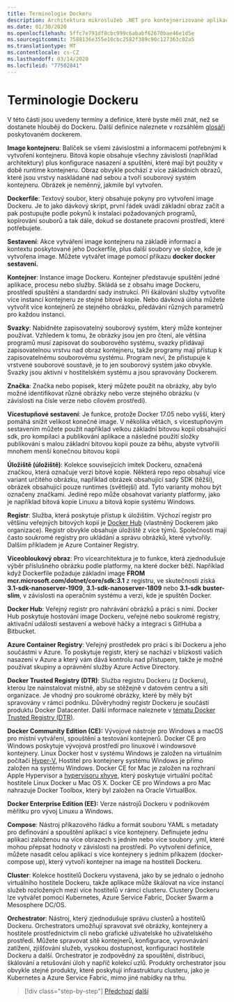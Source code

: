 ```yaml
---
title: Terminologie Dockeru
description: Architektura mikroslužeb .NET pro kontejnerizované aplikace .NET | Terminologie Dockeru
ms.date: 01/30/2020
ms.openlocfilehash: 5ffc7e791df8cbc999c6ababf62670bae46e1d5e
ms.sourcegitcommit: 7588136e355e10cbc2582f389c90c127363c02a5
ms.translationtype: MT
ms.contentlocale: cs-CZ
ms.lasthandoff: 03/14/2020
ms.locfileid: "77502841"
---
```

# <a name="docker-terminology"></a>Terminologie Dockeru

V této části jsou uvedeny termíny a definice, které byste měli znát, než se dostanete hlouběji do Dockeru. Další definice naleznete v rozsáhlém [glosáři](https://docs.docker.com/glossary/) poskytovaném dockerem.

**Image kontejneru**: Balíček se všemi závislostmi a informacemi potřebnými k vytvoření kontejneru. Bitová kopie obsahuje všechny závislosti (například architektury) plus konfigurace nasazení a spuštění, které mají být použity v době runtime kontejneru. Obraz obvykle pochází z více základních obrazů, které jsou vrstvy naskládané nad sebou a tvoří souborový systém kontejneru. Obrázek je neměnný, jakmile byl vytvořen.

**Dockerfile**: Textový soubor, který obsahuje pokyny pro vytvoření image Dockeru. Je to jako dávkový skript, první řádek uvádí základní obraz začít a pak postupujte podle pokynů k instalaci požadovaných programů, kopírování souborů a tak dále, dokud se dostanete pracovní prostředí, které potřebujete.

**Sestavení**: Akce vytváření image kontejneru na základě informací a kontextu poskytované jeho Dockerfile, plus další soubory ve složce, kde je vytvořena image. Můžete vytvářet image pomocí příkazu **docker docker sestavení.**

**Kontejner**: Instance image Dockeru. Kontejner představuje spuštění jedné aplikace, procesu nebo služby. Skládá se z obsahu image Dockeru, prostředí spuštění a standardní sady instrukcí. Při škálování služby vytvoříte více instancí kontejneru ze stejné bitové kopie. Nebo dávková úloha můžete vytvořit více kontejnerů ze stejného obrázku, předávání různých parametrů pro každou instanci.

**Svazky**: Nabídněte zapisovatelný souborový systém, který může kontejner používat. Vzhledem k tomu, že obrázky jsou jen pro čtení, ale většina programů musí zapisovat do souborového systému, svazky přidávají zapisovatelnou vrstvu nad obraz kontejneru, takže programy mají přístup k zapisovatelnému souborovému systému. Program neví, že přistupuje k vrstvené souborové soustavě, je to jen souborový systém jako obvykle. Svazky jsou aktivní v hostitelském systému a jsou spravovány Dockerem.

**Značka**: Značka nebo popisek, který můžete použít na obrázky, aby bylo možné identifikovat různé obrázky nebo verze stejného obrázku (v závislosti na čísle verze nebo cílovém prostředí).

**Vícestupňové sestavení**: Je funkce, protože Docker 17.05 nebo vyšší, který pomáhá snížit velikost konečné image. V několika větách, s vícestupňovým sestavením můžete použít například velkou základní bitovou kopii obsahující sdk, pro kompilaci a publikování aplikace a následné použití složky publikování s malou základní bitovou kopii pouze za běhu, abyste vytvořili mnohem menší konečnou bitovou kopii

**Úložiště (úložiště)**: Kolekce souvisejících imitek Dockeru, označená značkou, která označuje verzi bitové kopie. Některá repo repo obsahují více variant určitého obrázku, například obrázek obsahující sady SDK (těžší), obrázek obsahující pouze runtimes (světlejší) atd. Tyto varianty mohou být označeny značkami. Jediné repo může obsahovat varianty platformy, jako je například bitová kopie Linuxu a bitová kopie systému Windows.

**Registr**: Služba, která poskytuje přístup k úložištím. Výchozí registr pro většinu veřejných bitových kopií je [Docker Hub](https://hub.docker.com/) (vlastněný Dockerem jako organizace). Registr obvykle obsahuje úložiště z více týmů. Společnosti mají často soukromé registry pro ukládání a správu obrázků, které vytvořily. Dalším příkladem je Azure Container Registry.

**Víceobloukový obraz**: Pro vícearchitektura je to funkce, která zjednodušuje výběr příslušného obrázku podle platformy, na které docker běží. Například když Dockerfile požaduje základní image **FROM mcr.microsoft.com/dotnet/core/sdk:3.1** z registru, ve skutečnosti získá **3.1-sdk-nanoserver-1909**, **3.1-sdk-nanoserver-1809** nebo **3.1-sdk buster-slim**, v závislosti na operačním systému a verzi, kde je spuštěn Docker.

**Docker Hub**: Veřejný registr pro nahrávání obrázků a práci s nimi. Docker Hub poskytuje hostování image Dockeru, veřejné nebo soukromé registry, aktivační události sestavení a webové háčky a integraci s GitHuba a Bitbucket.

**Azure Container Registry**: Veřejný prostředek pro práci s ibi Dockeru a jeho součástmi v Azure. To poskytuje registr, který se nachází v blízkosti vašich nasazení v Azure a který vám dává kontrolu nad přístupem, takže je možné používat skupiny a oprávnění služby Azure Active Directory.

**Docker Trusted Registry (DTR)**: Služba registru Dockeru (z Dockeru), kterou lze nainstalovat místně, aby se stěžejně v datovém centru a síti organizace. Je vhodný pro soukromé obrázky, které by měly být spravovány v rámci podniku. Důvěryhodný registr Dockeru je součástí produktu Docker Datacenter. Další informace naleznete v [tématu Docker Trusted Registry (DTR)](https://docs.docker.com/docker-trusted-registry/overview/).

**Docker Community Edition (CE):** Vývojové nástroje pro Windows a macOS pro místní vytváření, spouštění a testování kontejnerů. Docker CE pro Windows poskytuje vývojová prostředí pro linuxové i windowsové kontejnery. Linux Docker host v systému Windows je založen na virtuálním počítači [Hyper-V.](https://www.microsoft.com/cloud-platform/server-virtualization) Hostitel pro kontejnery systému Windows je přímo založen na systému Windows. Docker CE for Mac je založen na rozhraní Apple Hypervisor a [hypervisoru xhyve](https://github.com/mist64/xhyve), který poskytuje virtuální počítač hostitele Linux Docker u Mac OS X. Docker CE pro Windows a pro Mac nahrazuje Docker Toolbox, který byl založen na Oracle VirtualBox.

**Docker Enterprise Edition (EE):** Verze nástrojů Dockeru v podnikovém měřítku pro vývoj Linuxu a Windows.

**Compose**: Nástroj příkazového řádku a formát souboru YAML s metadaty pro definování a spouštění aplikací s více kontejnery. Definujete jednu aplikaci založenou na více obrazech s jedním nebo více soubory .yml, které mohou přepsat hodnoty v závislosti na prostředí. Po vytvoření definice, můžete nasadit celou aplikaci s více kontejnery s jedním příkazem (docker-compose up), který vytvoří kontejner na image na hostiteli Dockeru.

**Cluster**: Kolekce hostitelů Dockeru vystavená, jako by se jednalo o jednoho virtuálního hostitele Dockeru, takže aplikace může škálovat na více instancí služeb rozložených mezi více hostitelů v rámci clusteru. Clustery Dockeru lze vytvářet pomocí Kubernetes, Azure Service Fabric, Docker Swarm a Mesosphere DC/OS.

**Orchestrator**: Nástroj, který zjednodušuje správu clusterů a hostitelů Dockeru. Orchestrators umožňují spravovat své obrázky, kontejnery a hostitele prostřednictvím cli nebo grafické uživatelské ho uživatelského prostředí. Můžete spravovat sítě kontejnerů, konfigurace, vyrovnávání zatížení, zjišťování služeb, vysokou dostupnost, konfiguraci hostitele Dockeru a další. Orchestrator je zodpovědný za spouštění, distribuci, škálování a retušování úloh y napříč kolekcí uzlů. Produkty orchestrator jsou obvykle stejné produkty, které poskytují infrastrukturu clusteru, jako je Kubernetes a Azure Service Fabric, mimo jiné nabídky na trhu.

>[!div class="step-by-step"]
>[Předchozí](docker-defined.md)
>[další](docker-containers-images-registries.md)

